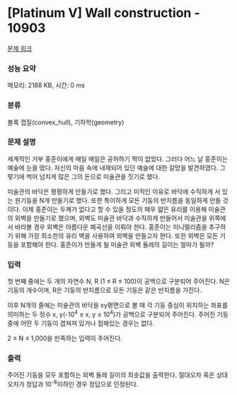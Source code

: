 # [Platinum V] Wall construction - 10903 

[문제 링크](https://www.acmicpc.net/problem/10903) 

### 성능 요약

메모리: 2188 KB, 시간: 0 ms

### 분류

볼록 껍질(convex_hull), 기하학(geometry)

### 문제 설명

<p>세계적인 거부 홍준이에게 매일 매일은 공허하기 짝이 없었다. 그러다 어느 날 홍준이는 예술에 눈을 떴다. 자신의 마음 속에 내재되어 있던 예술에 대한 갈망을 발견하였다. 그렇기에 썩어 넘치게 많은 그의 돈으로 미술관을 짓기로 했다.</p>

<p>미술관의 바닥은 평평하게 만들기로 했다. 그리고 미적인 이유로 바닥에 수직하게 서 있는 원기둥을 N개 만들기로 했다. 또한 특이하게 모든 기둥의 반지름을 동일하게 만들 것이다. 이제 홍준이는 두께가 없다고 할 수 있을 정도의 매우 얇은 유리를 이용해 미술관의 외벽을 만들기로 했으며, 외벽도 미술관 바닥과 수직하게 만들어서 미술관을 위쪽에서 바라볼 경우 외벽은 아름다운 폐곡선을 이뤄야 한다. 홍준이는 미니멀리즘을 추구하기 위해 가장 최소한의 유리 벽을 사용하여 외벽을 만들고자 한다. 또한 외벽은 모든 기둥을 포함해야 한다. 홍준이가 만들게 될 미술관 외벽 둘레의 길이는 얼마가 될까?</p>

### 입력 

 <p>첫 번째 줄에는 두 개의 자연수 N, R (1 ≤ R ≤ 100)이 공백으로 구분되어 주어진다. N은 기둥의 개수이며, R은 기둥의 반지름으로 모든 기둥은 같은 반지름을 가진다.</p>

<p>이후 N개의 줄에는 미술관의 바닥을 xy평면으로 볼 때 각 기둥 중심이 위치하는 좌표를 의미하는 두 정수 x, y(-10<sup>4</sup> ≤ x, y ≤ 10<sup>4</sup>)가 공백으로 구분되어 주어진다. 주어진 기둥 중에 어떤 두 기둥이 겹쳐져 있거나 접해있는 경우는 없다.</p>

<p>2 ≤ N ≤ 1,000을 만족하는 입력이 주어진다.</p>

### 출력 

 <p>주어진 기둥을 모두 포함하는 외벽 둘레 길이의 최솟값을 출력한다. 절대오차 혹은 상대오차가 정답과 10<sup>-8</sup>이하인 경우 정답으로 인정된다.</p>

